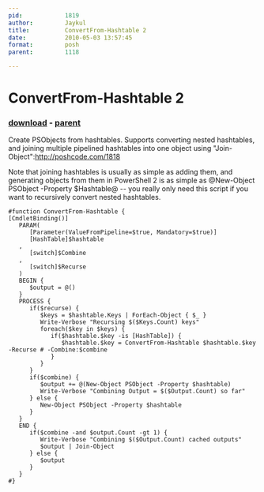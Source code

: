 ```yaml
---
pid:            1819
author:         Jaykul
title:          ConvertFrom-Hashtable 2
date:           2010-05-03 13:57:45
format:         posh
parent:         1118

---
```


# ConvertFrom-Hashtable 2

### [download](//scripts/1819.ps1) - [parent](//scripts/1118.md)

Create PSObjects from hashtables. Supports converting nested hashtables, and joining multiple pipelined hashtables into one object using "Join-Object":http://poshcode.com/1818

Note that joining hashtables is usually as simple as adding them, and generating objects from them in PowerShell 2 is as simple as @New-Object PSObject -Property $Hashtable@ -- you really only need this script if you want to recursively convert nested hashtables.

```posh
#function ConvertFrom-Hashtable {
[CmdletBinding()]
   PARAM(
      [Parameter(ValueFromPipeline=$true, Mandatory=$true)]
      [HashTable]$hashtable
   ,
      [switch]$Combine
   ,
      [switch]$Recurse
   )
   BEGIN {
      $output = @()
   }
   PROCESS {
      if($recurse) {
         $keys = $hashtable.Keys | ForEach-Object { $_ }
         Write-Verbose "Recursing $($Keys.Count) keys"
         foreach($key in $keys) {
            if($hashtable.$key -is [HashTable]) {
               $hashtable.$key = ConvertFrom-Hashtable $hashtable.$key -Recurse # -Combine:$combine
            }
         }
      }
      if($combine) {
         $output += @(New-Object PSObject -Property $hashtable)
         Write-Verbose "Combining Output = $($Output.Count) so far"
      } else {
         New-Object PSObject -Property $hashtable
      }
   }
   END {
      if($combine -and $output.Count -gt 1) {
         Write-Verbose "Combining $($Output.Count) cached outputs"
         $output | Join-Object
      } else {
         $output
      }
   }
#}
```
